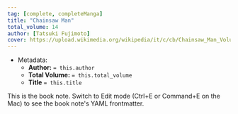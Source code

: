 ```yaml
---
tag: [complete, completeManga]
title: "Chainsaw Man"
total_volume: 14
author: [Tatsuki Fujimoto]
cover: https://upload.wikimedia.org/wikipedia/it/c/cb/Chainsaw_Man_Volume_1.jpg
---
```


- Metadata:
    - **Author:** `= this.author`
    - **Total Volume:** `= this.total_volume`
    - **Title** `= this.title`

This is the book note. Switch to Edit mode (Ctrl+E or Command+E on the Mac) to see the book note's YAML frontmatter.